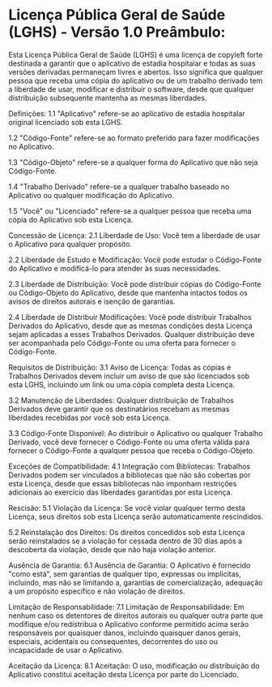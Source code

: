 # Licença Pública Geral de Saúde (LGHS) - Versão 1.0 Preâmbulo:

Esta Licença Pública Geral de Saúde (LGHS) é uma licença de copyleft forte destinada a garantir que o aplicativo de estadia hospitalar e todas as suas versões derivadas permaneçam livres e abertos. Isso significa que qualquer pessoa que receba uma cópia do aplicativo ou de um trabalho derivado tem a liberdade de usar, modificar e distribuir o software, desde que qualquer distribuição subsequente mantenha as mesmas liberdades.

Definições:
1.1 "Aplicativo" refere-se ao aplicativo de estadia hospitalar original licenciado sob esta LGHS.

1.2 "Código-Fonte" refere-se ao formato preferido para fazer modificações no Aplicativo.

1.3 "Código-Objeto" refere-se a qualquer forma do Aplicativo que não seja Código-Fonte.

1.4 "Trabalho Derivado" refere-se a qualquer trabalho baseado no Aplicativo ou qualquer modificação do Aplicativo.

1.5 "Você" ou "Licenciado" refere-se a qualquer pessoa que receba uma cópia do Aplicativo sob esta Licença.

Concessão de Licença:
2.1 Liberdade de Uso: Você tem a liberdade de usar o Aplicativo para qualquer propósito.

2.2 Liberdade de Estudo e Modificação: Você pode estudar o Código-Fonte do Aplicativo e modificá-lo para atender às suas necessidades.

2.3 Liberdade de Distribuição: Você pode distribuir cópias do Código-Fonte ou Código-Objeto do Aplicativo, desde que mantenha intactos todos os avisos de direitos autorais e isenção de garantias.

2.4 Liberdade de Distribuir Modificações: Você pode distribuir Trabalhos Derivados do Aplicativo, desde que as mesmas condições desta Licença sejam aplicadas a esses Trabalhos Derivados. Qualquer distribuição deve ser acompanhada pelo Código-Fonte ou uma oferta para fornecer o Código-Fonte.

Requisitos de Distribuição:
3.1 Aviso de Licença: Todas as cópias e Trabalhos Derivados devem incluir um aviso de que são licenciados sob esta LGHS, incluindo um link ou uma cópia completa desta Licença.

3.2 Manutenção de Liberdades: Qualquer distribuição de Trabalhos Derivados deve garantir que os destinatários recebam as mesmas liberdades recebidas por você sob esta Licença.

3.3 Código-Fonte Disponível: Ao distribuir o Aplicativo ou qualquer Trabalho Derivado, você deve fornecer o Código-Fonte ou uma oferta válida para fornecer o Código-Fonte a qualquer pessoa que receba o Código-Objeto.

Exceções de Compatibilidade:
4.1 Integração com Bibliotecas: Trabalhos Derivados podem ser vinculados a bibliotecas que não são cobertas por esta Licença, desde que essas bibliotecas não imponham restrições adicionais ao exercício das liberdades garantidas por esta Licença.

Rescisão:
5.1 Violação da Licença: Se você violar qualquer termo desta Licença, seus direitos sob esta Licença serão automaticamente rescindidos.

5.2 Reinstalação dos Direitos: Os direitos concedidos sob esta Licença serão reinstalados se a violação for cessada dentro de 30 dias após a descoberta da violação, desde que não haja violação anterior.

Ausência de Garantia:
6.1 Ausência de Garantia: O Aplicativo é fornecido "como está", sem garantias de qualquer tipo, expressas ou implícitas, incluindo, mas não se limitando a, garantias de comercialização, adequação a um propósito específico e não violação de direitos.

Limitação de Responsabilidade:
7.1 Limitação de Responsabilidade: Em nenhum caso os detentores de direitos autorais ou qualquer outra parte que modifique e/ou redistribua o Aplicativo conforme permitido acima serão responsáveis por quaisquer danos, incluindo quaisquer danos gerais, especiais, acidentais ou consequentes, decorrentes do uso ou incapacidade de usar o Aplicativo.

Aceitação da Licença:
8.1 Aceitação: O uso, modificação ou distribuição do Aplicativo constitui aceitação desta Licença por parte do Licenciado.
